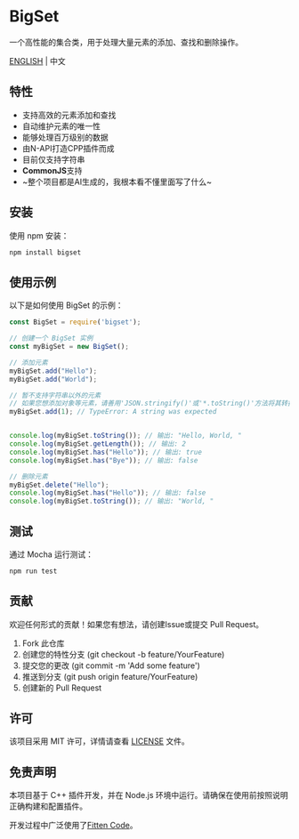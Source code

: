 # BigSet

一个高性能的集合类，用于处理大量元素的添加、查找和删除操作。

[ENGLISH](./README.en.md) | 中文

## 特性

- 支持高效的元素添加和查找
- 自动维护元素的唯一性
- 能够处理百万级别的数据
- 由N-API打造CPP插件而成
- 目前仅支持字符串
- **CommonJS**支持
- ~整个项目都是AI生成的，我根本看不懂里面写了什么~

## 安装

使用 npm 安装：

```bash
npm install bigset
```

## 使用示例

以下是如何使用 BigSet 的示例：

```javascript
const BigSet = require('bigset');

// 创建一个 BigSet 实例
const myBigSet = new BigSet();

// 添加元素
myBigSet.add("Hello");
myBigSet.add("World");

// 暂不支持字符串以外的元素
// 如果您想添加对象等元素，请善用'JSON.stringify()'或'*.toString()'方法将其转换为字符串
myBigSet.add(1); // TypeError: A string was expected


console.log(myBigSet.toString()); // 输出: "Hello, World, "
console.log(myBigSet.getLength()); // 输出: 2
console.log(myBigSet.has("Hello")); // 输出: true
console.log(myBigSet.has("Bye")); // 输出: false

// 删除元素
myBigSet.delete("Hello");
console.log(myBigSet.has("Hello")); // 输出: false
console.log(myBigSet.toString()); // 输出: "World, "
```

## 测试

通过 Mocha 运行测试：

```bash
npm run test
```

## 贡献

欢迎任何形式的贡献！如果您有想法，请创建Issue或提交 Pull Request。

1. Fork 此仓库
2. 创建您的特性分支 (git checkout -b feature/YourFeature)
3. 提交您的更改 (git commit -m 'Add some feature')
4. 推送到分支 (git push origin feature/YourFeature)
5. 创建新的 Pull Request

## 许可

该项目采用 MIT 许可，详情请查看 [LICENSE](./LICENSE) 文件。

## 免责声明

本项目基于 C++ 插件开发，并在 Node.js 环境中运行。请确保在使用前按照说明正确构建和配置插件。

开发过程中广泛使用了[Fitten Code](https://code.fittentech.com/)。
